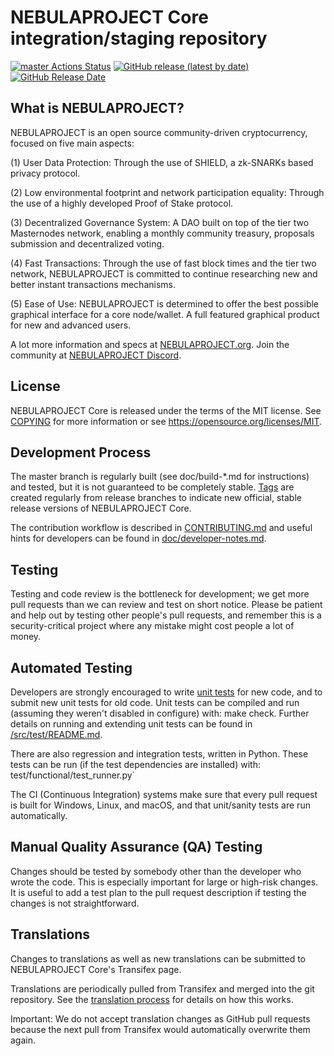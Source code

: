 NEBULAPROJECT Core integration/staging repository
=====================================

[![master Actions Status](https://github.com/Nebula-Project/nebula-project/workflows/CI%20Actions%20for%20NEBULAPROJECT/badge.svg)](https://github.com/Nebula-Project/nebula-project/actions)
[![GitHub release (latest by date)](https://img.shields.io/github/v/release/NEBULAPROJECT-Project/nebulaproject?color=%235c4b7d&cacheSeconds=3600)](https://github.com/Nebula-Project/nebula-project/releases)
[![GitHub Release Date](https://img.shields.io/github/release-date/NEBULAPROJECT-Project/nebulaproject?color=%235c4b7d&cacheSeconds=3600)](https://github.com/Nebula-Project/nebula-project/releases)

## What is NEBULAPROJECT?

NEBULAPROJECT is an open source community-driven cryptocurrency, focused on five main aspects:

(1) User Data Protection: Through the use of SHIELD, a zk-SNARKs based privacy protocol.

(2) Low environmental footprint and network participation equality: Through the use of a highly developed Proof of Stake protocol.

(3) Decentralized Governance System: A DAO built on top of the tier two Masternodes network, enabling a monthly community treasury, proposals submission and decentralized voting.

(4) Fast Transactions: Through the use of fast block times and the tier two network, NEBULAPROJECT is committed to continue researching new and better instant transactions mechanisms.

(5) Ease of Use: NEBULAPROJECT is determined to offer the best possible graphical interface for a core node/wallet. A full featured graphical product for new and advanced users.

A lot more information and specs at [NEBULAPROJECT.org](https://www.nebulaproject.io/). Join the community at [NEBULAPROJECT Discord](https://discordapp.com/invite/jzqVsJd).

## License
NEBULAPROJECT Core is released under the terms of the MIT license. See [COPYING](https://github.com/Nebula-Project/nebula-project/blob/master/COPYING) for more information or see https://opensource.org/licenses/MIT.

## Development Process

The master branch is regularly built (see doc/build-*.md for instructions) and tested, but it is not guaranteed to be completely stable. [Tags](https://github.com/Nebula-Project/nebula-project/tags) are created regularly from release branches to indicate new official, stable release versions of NEBULAPROJECT Core.

The contribution workflow is described in [CONTRIBUTING.md](https://github.com/Nebula-Project/nebula-project/blob/master/CONTRIBUTING.md) and useful hints for developers can be found in [doc/developer-notes.md](https://github.com/Nebula-Project/nebula-project/blob/master/doc/developer-notes.md).

## Testing

Testing and code review is the bottleneck for development; we get more pull requests than we can review and test on short notice. Please be patient and help out by testing other people's pull requests, and remember this is a security-critical project where any mistake might cost people a lot of money.

## Automated Testing

Developers are strongly encouraged to write [unit tests](https://github.com/Nebula-Project/nebula-project/blob/master/src/test/README.md) for new code, and to submit new unit tests for old code. Unit tests can be compiled and run (assuming they weren't disabled in configure) with: make check. Further details on running and extending unit tests can be found in [/src/test/README.md](https://github.com/Nebula-Project/nebula-project/blob/master/src/test/README.md).

There are also regression and integration tests, written in Python. These tests can be run (if the test dependencies are installed) with: test/functional/test_runner.py`

The CI (Continuous Integration) systems make sure that every pull request is built for Windows, Linux, and macOS, and that unit/sanity tests are run automatically.

## Manual Quality Assurance (QA) Testing

Changes should be tested by somebody other than the developer who wrote the code. This is especially important for large or high-risk changes. It is useful to add a test plan to the pull request description if testing the changes is not straightforward.

## Translations

Changes to translations as well as new translations can be submitted to NEBULAPROJECT Core's Transifex page.

Translations are periodically pulled from Transifex and merged into the git repository. See the [translation process](https://github.com/Nebula-Project/nebula-project/blob/master/doc/translation_process.md) for details on how this works.

Important: We do not accept translation changes as GitHub pull requests because the next pull from Transifex would automatically overwrite them again.

